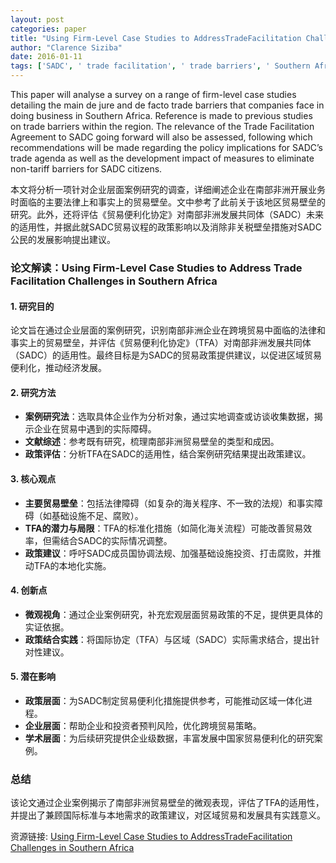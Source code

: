 ```yaml
---
layout: post
categories: paper
title: "Using Firm-Level Case Studies to AddressTradeFacilitation Challenges in Southern Africa"
author: "Clarence Siziba"
date: 2016-01-11
tags: ['SADC', ' trade facilitation', ' trade barriers', ' Southern Africa']
---
```


This paper will analyse a survey on a range of firm-level case studies detailing the main de jure and de facto trade barriers that companies face in doing business in Southern Africa. Reference is made to previous studies on trade barriers within the region. The relevance of the Trade Facilitation Agreement to SADC going forward will also be assessed, following which recommendations will be made regarding the policy implications for SADC’s trade agenda as well as the development impact of measures to eliminate non-tariff barriers for SADC citizens.

本文将分析一项针对企业层面案例研究的调查，详细阐述企业在南部非洲开展业务时面临的主要法律上和事实上的贸易壁垒。文中参考了此前关于该地区贸易壁垒的研究。此外，还将评估《贸易便利化协定》对南部非洲发展共同体（SADC）未来的适用性，并据此就SADC贸易议程的政策影响以及消除非关税壁垒措施对SADC公民的发展影响提出建议。

### **论文解读：Using Firm-Level Case Studies to Address Trade Facilitation Challenges in Southern Africa**  

#### **1. 研究目的**  
论文旨在通过企业层面的案例研究，识别南部非洲企业在跨境贸易中面临的法律和事实上的贸易壁垒，并评估《贸易便利化协定》（TFA）对南部非洲发展共同体（SADC）的适用性。最终目标是为SADC的贸易政策提供建议，以促进区域贸易便利化，推动经济发展。  

#### **2. 研究方法**  
- **案例研究法**：选取具体企业作为分析对象，通过实地调查或访谈收集数据，揭示企业在贸易中遇到的实际障碍。  
- **文献综述**：参考既有研究，梳理南部非洲贸易壁垒的类型和成因。  
- **政策评估**：分析TFA在SADC的适用性，结合案例研究结果提出政策建议。  

#### **3. 核心观点**  
- **主要贸易壁垒**：包括法律障碍（如复杂的海关程序、不一致的法规）和事实障碍（如基础设施不足、腐败）。  
- **TFA的潜力与局限**：TFA的标准化措施（如简化海关流程）可能改善贸易效率，但需结合SADC的实际情况调整。  
- **政策建议**：呼吁SADC成员国协调法规、加强基础设施投资、打击腐败，并推动TFA的本地化实施。  

#### **4. 创新点**  
- **微观视角**：通过企业案例研究，补充宏观层面贸易政策的不足，提供更具体的实证依据。  
- **政策结合实践**：将国际协定（TFA）与区域（SADC）实际需求结合，提出针对性建议。  

#### **5. 潜在影响**  
- **政策层面**：为SADC制定贸易便利化措施提供参考，可能推动区域一体化进程。  
- **企业层面**：帮助企业和投资者预判风险，优化跨境贸易策略。  
- **学术层面**：为后续研究提供企业级数据，丰富发展中国家贸易便利化的研究案例。  

### **总结**  
该论文通过企业案例揭示了南部非洲贸易壁垒的微观表现，评估了TFA的适用性，并提出了兼顾国际标准与本地需求的政策建议，对区域贸易和发展具有实践意义。

资源链接: [Using Firm-Level Case Studies to AddressTradeFacilitation Challenges in Southern Africa](https://papers.ssrn.com/sol3/papers.cfm?abstract_id=2712336)
